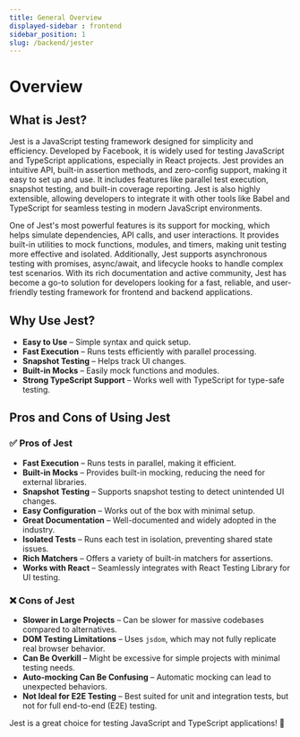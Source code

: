 ```yaml
---
title: General Overview
displayed-sidebar : frontend
sidebar_position: 1
slug: /backend/jester
---
```



# Overview

## What is Jest?  

Jest is a JavaScript testing framework designed for simplicity and efficiency. Developed by Facebook, it is widely used for testing JavaScript and TypeScript applications, especially in React projects. Jest provides an intuitive API, built-in assertion methods, and zero-config support, making it easy to set up and use. It includes features like parallel test execution, snapshot testing, and built-in coverage reporting. Jest is also highly extensible, allowing developers to integrate it with other tools like Babel and TypeScript for seamless testing in modern JavaScript environments.  

One of Jest's most powerful features is its support for mocking, which helps simulate dependencies, API calls, and user interactions. It provides built-in utilities to mock functions, modules, and timers, making unit testing more effective and isolated. Additionally, Jest supports asynchronous testing with promises, async/await, and lifecycle hooks to handle complex test scenarios. With its rich documentation and active community, Jest has become a go-to solution for developers looking for a fast, reliable, and user-friendly testing framework for frontend and backend applications.  

## Why Use Jest?

- **Easy to Use** – Simple syntax and quick setup.  
- **Fast Execution** – Runs tests efficiently with parallel processing.  
- **Snapshot Testing** – Helps track UI changes.  
- **Built-in Mocks** – Easily mock functions and modules.  
- **Strong TypeScript Support** – Works well with TypeScript for type-safe testing.  

## Pros and Cons of Using Jest

### ✅ Pros of Jest

- **Fast Execution** – Runs tests in parallel, making it efficient.  
- **Built-in Mocks** – Provides built-in mocking, reducing the need for external libraries.  
- **Snapshot Testing** – Supports snapshot testing to detect unintended UI changes.  
- **Easy Configuration** – Works out of the box with minimal setup.  
- **Great Documentation** – Well-documented and widely adopted in the industry.  
- **Isolated Tests** – Runs each test in isolation, preventing shared state issues.  
- **Rich Matchers** – Offers a variety of built-in matchers for assertions.  
- **Works with React** – Seamlessly integrates with React Testing Library for UI testing.  

### ❌ Cons of Jest

- **Slower in Large Projects** – Can be slower for massive codebases compared to alternatives.  
- **DOM Testing Limitations** – Uses `jsdom`, which may not fully replicate real browser behavior.  
- **Can Be Overkill** – Might be excessive for simple projects with minimal testing needs.  
- **Auto-mocking Can Be Confusing** – Automatic mocking can lead to unexpected behaviors.  
- **Not Ideal for E2E Testing** – Best suited for unit and integration tests, but not for full end-to-end (E2E) testing.  

Jest is a great choice for testing JavaScript and TypeScript applications! 🚀  